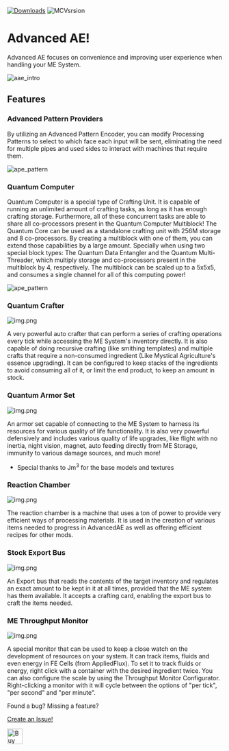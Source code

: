 [![Downloads](https://cf.way2muchnoise.eu/full_1084104_downloads.svg)](https://www.curseforge.com/minecraft/mc-mods/advancedae) ![MCVsrsion](https://cf.way2muchnoise.eu/versions/1084104.svg)

# Advanced AE!

Advanced AE focuses on convenience and improving user experience when handling your ME System.

![aae_intro](images/aae_intro.png)

## Features

### Advanced Pattern Providers

By utilizing an Advanced Pattern Encoder, you can modify Processing Patterns to select to which face each input will be sent, eliminating the need for multiple pipes and used sides to interact with machines that require them.

![ape_pattern](images/ape_pattern.png)

### Quantum Computer

Quantum Computer is a special type of Crafting Unit. It is capable of running an unlimited amount of crafting tasks, as long as it has enough crafting storage.
Furthermore, all of these concurrent tasks are able to share all co-processors present in the Quantum Computer Multiblock!
The Quantum Core can be used as a standalone crafting unit with 256M storage and 8 co-processors. By creating a multiblock with one of them, you can extend those capabilities by a large amount.
Specially when using two special block types: The Quantum Data Entangler and the Quantum Multi-Threader, which multiply storage and co-processors present in the multiblock by 4, respectively.
The multiblock can be scaled up to a 5x5x5, and consumes a single channel for all of this computing power!

![ape_pattern](images/quantum_computer.png)

### Quantum Crafter

![img.png](images/quantum_crafter.png)

A very powerful auto crafter that can perform a series of crafting operations every tick while accessing the ME System's
inventory directly. It is also capable of doing recursive crafting (like smithing templates) and multiple crafts that
require a non-consumed ingredient (Like Mystical Agriculture's essence upgrading). It can be configured to keep stacks
of the ingredients to avoid consuming all of it, or limit the end product, to keep an amount in stock.

### Quantum Armor Set

![img.png](images/quantum_armor.png)

An armor set capable of connecting to the ME System to harness its resources for various quality of life functionality.
It is also very powerful defensively and includes various quality of life upgrades, like flight with no inertia,
night vision, magnet, auto feeding directly from ME Storage, immunity to various damage sources, and much more!

* Special thanks to Jm<sup>3</sup> for the base models and textures

### Reaction Chamber

![img.png](images/reaction_chamber.png)

The reaction chamber is a machine that uses a ton of power to provide very efficient ways of processing materials. It is
used in the creation of various items needed to progress in AdvancedAE as well as offering efficient recipes for other mods.

### Stock Export Bus

![img.png](images/stock_export_bus.png)

An Export bus that reads the contents of the target inventory and regulates an exact amount to be kept in it at all times,
provided that the ME system has them available. It accepts a crafting card, enabling the export bus to craft the items
needed.

### ME Throughput Monitor

![img.png](images/me_throughput_monitor.png)

A special monitor that can be used to keep a close watch on the development of resources on your system. It can track
items, fluids and even energy in FE Cells (from AppliedFlux). To set it to track fluids or energy, right click with a
container with the desired ingredient twice. You can also configure the scale by using the Throughput Monitor Configurator.
Right-clicking a monitor with it will cycle between the options of "per tick", "per second" and "per minute".

Found a bug? Missing a feature?

[Create an Issue!](https://github.com/pedroksl/AdvancedAE/issues)

<a href='https://ko-fi.com/O4O2142H4A' target='_blank'><img height='36' style='border:0px;height:36px;' src='https://storage.ko-fi.com/cdn/kofi2.png?v=3' border='0' alt='Buy Me a Coffee at ko-fi.com' /></a>